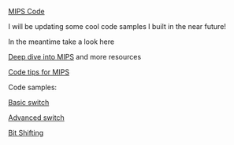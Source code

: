 [MIPS Code](https://github.com/avipars/CS-Resources/tree/main/mips)

I will be updating some cool code samples I built in the near future!

In the meantime take a look here 

[Deep dive into MIPS](https://tech.aviparshan.com/2022/06/my-dive-into-computer-architecture.html) and more resources 

[Code tips for MIPS](https://tech.aviparshan.com/2022/07/mips-and-little-endians-tips-and-faq-to.html)

Code samples: 

[Basic switch](https://github.com/avipars/CS-Resources/blob/main/mips/basic_switches.asm)

[Advanced switch](https://github.com/avipars/CS-Resources/blob/main/mips/adv_switches.asm)

[Bit Shifting](https://github.com/avipars/CS-Resources/blob/main/mips/shift.asm)
